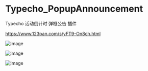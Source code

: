 # Typecho_PopupAnnouncement
Typecho 活动倒计时 弹框公告 插件

https://www.123pan.com/s/yFT9-On8ch.html

![image](https://github.com/dylanbai8/Typecho_PopupAnnouncement/assets/26950227/310fd77b-241c-432c-9b3c-550e8e069986)

![image](https://github.com/dylanbai8/Typecho_PopupAnnouncement/assets/26950227/d8627d95-001b-4c70-8320-70eb30376009)

![image](https://github.com/dylanbai8/Typecho_PopupAnnouncement/assets/26950227/1c8441cd-8b09-4c14-996a-e69bc85757a4)

